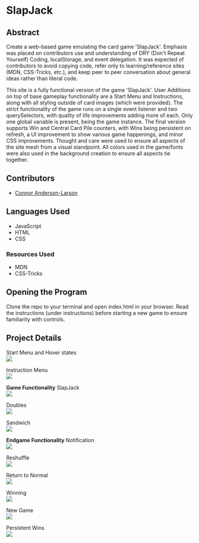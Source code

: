 # SlapJack

## Abstract  
Create a web-based game emulating the card game 'SlapJack'. Emphasis was placed on contributors use and understanding of DRY (Don't Repeat Yourself) Coding, localStorage, and event delegation. It was expected of contributors to avoid copying code, refer only to learning/reference sites (MDN, CSS-Tricks, etc.), and keep peer to peer conversation about general ideas rather than literal code.  

This site is a fully functional version of the game 'SlapJack'. User Additions on top of base gameplay functionality are a Start Menu and Instructions, along with all styling outside of card images (which were provided). The strict functionality of the game runs on a single event listener and two querySelectors, with quality of life improvements adding more of each. Only one global variable is present, being the game instance. The final version supports Win and Central Card Pile counters, with Wins being persistent on refresh, a UI improvement to show various game happenings, and minor CSS improvements. Thought and care were used to ensure all aspects of the site mesh from a visual standpoint. All colors used in the game/fonts were also used in the background creation to ensure all aspects tie together.  

## Contributors ##

* [Connor Anderson-Larson](https://github.com/ConnorAndersonLarson)

## Languages Used ##

* JavaScript
* HTML
* CSS

### Resources Used  

* MDN
* CSS-Tricks

## Opening the Program  
Clone the repo to your terminal and open index.html in your browser. Read the instructions (under instructions) before starting a new game to ensure familiarity with controls.  

## Project Details  
Start Menu and Hover states  
<img src="/.github/README/Start Game.gif">  

Instruction Menu  
<img src="/.github/README/Instructions.gif">  

__Game Functionality__
SlapJack   
<img src="/.github/README/Card Count and SlapJack.gif">  

Doubles  
<img src="/.github/README/Double Slap.gif">  

Sandwich  
<img src="/.github/README/Sandwich Slap.gif">  

__Endgame Functionality__
Notification  
<img src="/.github/README/EndGame Notification.gif">  

Reshuffle  
<img src="/.github/README/Endgame Reshuffle.gif">  

Return to Normal  
<img src="./.github/README/Return to Normal Rules.gif">  

Winning  
<img src="./.github/README/Winning Game.gif">  

New Game  
<img src="/.github/README/New Game.gif">  

Persistent Wins  
<img src="/.github/README/Persistent Wins.gif">  
